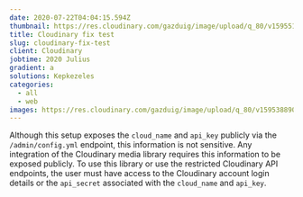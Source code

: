 ```yaml
---
date: 2020-07-22T04:04:15.594Z
thumbnail: https://res.cloudinary.com/gazduig/image/upload/q_80/v1595514155/upsqr7dh78c5mndkozfl.png
title: Cloudinary fix test
slug: cloudinary-fix-test
client: Cloudinary
jobtime: 2020 Julius
gradient: a
solutions: Kepkezeles
categories:
  - all
  - web
images: https://res.cloudinary.com/gazduig/image/upload/q_80/v1595388903/sample.jpg
---
```

Although this setup exposes the `cloud_name` and `api_key` publicly via the `/admin/config.yml` endpoint, this information is not sensitive. Any integration of the Cloudinary media library requires this information to be exposed publicly. To use this library or use the restricted Cloudinary API endpoints, the user must have access to the Cloudinary account login details or the `api_secret` associated with the `cloud_name` and `api_key`.